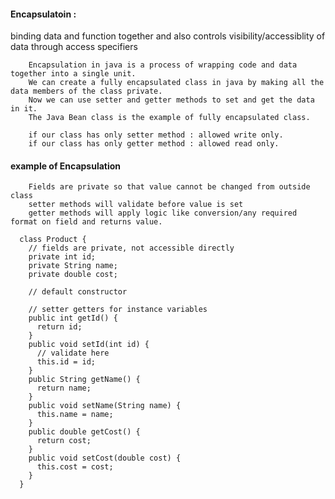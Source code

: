 
#### Encapsulatoin : 

binding data and function together and also controls visibility/accessiblity of data through access specifiers

        Encapsulation in java is a process of wrapping code and data together into a single unit.
        We can create a fully encapsulated class in java by making all the data members of the class private. 
        Now we can use setter and getter methods to set and get the data in it.
        The Java Bean class is the example of fully encapsulated class.
        
        if our class has only setter method : allowed write only. 
        if our class has only getter method : allowed read only.


#### example of Encapsulation

        Fields are private so that value cannot be changed from outside class
        setter methods will validate before value is set
        getter methods will apply logic like conversion/any required format on field and returns value.

      class Product {
        // fields are private, not accessible directly
        private int id;
        private String name;
        private double cost;

        // default constructor

        // setter getters for instance variables
        public int getId() {
          return id;
        }
        public void setId(int id) {
          // validate here
          this.id = id;
        }
        public String getName() {
          return name;
        }
        public void setName(String name) {
          this.name = name;
        }
        public double getCost() {
          return cost;
        }
        public void setCost(double cost) {
          this.cost = cost;
        }	
      }
